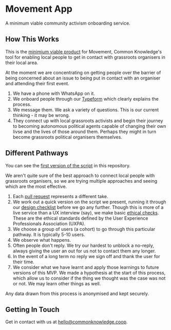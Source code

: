 # Movement App

A minimum viable community activism onboarding service.

## How This Works

This is the [minimium viable product](https://en.wikipedia.org/wiki/Minimum_viable_product) for Movement, Common Knowledge's tool for enabling local people to get in contact with grassroots organisers in their local area.

At the moment we are concentrating on getting people over the barrier of being concerned about an issue to being put in contact with an organiser and attending their first event.

1. We have a phone with WhatsApp on it.
2. We onboard people through our [Typeform](https://commonknowledge.coop/movement) which clearly explains the process.
3. We message them. We ask a variety of questions. This is our current thinking - it may be wrong.
5. They connect up with local grassroots activists and begin their journey to becoming autonomous political agents capable of changing their own livse and the lives of those around them. Perhaps they might in turn become grassroots political organisers themselves.

## Different Pathways

You can see the [first version of the script](https://github.com/commonknowledge/movement-app/blob/master/scripts/Script.xlsx) in this repository.

We aren't quite sure of the best approach to connect local people with grassroots organisers, so we are trying multiple approaches and seeing which are the most effective.

1. Each [pull request](https://github.com/commonknowledge/movement-app/pulls) represents a different take.
2. We work out a quick version on the script we present, running it through our [design checklist](https://github.com/commonknowledge/movement-app/blob/master/.github/pull_request_template.md#design-checklist) before we go any further. Though this is more of a live service than a UX interview (say), we make basic [ethical checks](https://uxpa.org/resources/uxpa-code-professional-conduct). These are the ethical standards defined by the User Experience Professionals Association (UXPA).
3. We choose a group of users (a cohort) to go through this particular pathway. It is typically 5-10 users.
4. We observe what happens.
5. Often people don't reply. We try our hardest to unblock a no-reply, always giving the user an out for us not to contact them any longer.
6. In the event of a long term no reply we sign off and thank the user for their time.
7. We consider what we have learnt and apply those learnings to future versions of this MVP. We made a hypothesis at the start of this process, which allow us to consider if the thing we thought was the case was not or not. We may learn other things as well.

Any data drawn from this process is anonymised and kept securely.

## Getting In Touch

Get in contact with us at [hello@commonknowledge.coop](mailto:hello@commonknowledge.coop).
